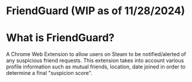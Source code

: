 # FriendGuard (WIP as of 11/28/2024)

# What is FriendGuard?
A Chrome Web Extension to allow users on Steam to be notified/alerted of any suspicious friend requests. This extension takes into account various profile information such as mutual friends, location, date joined in order to determine a final "suspicion score".











